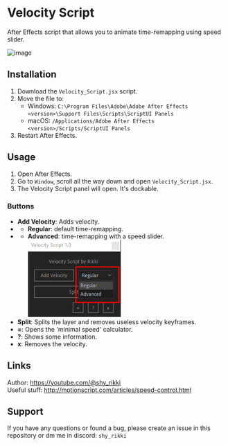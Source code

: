 # Velocity Script

After Effects script that allows you to animate time-remapping using speed slider.

![image](https://github.com/eirisocherry/velocity-script/assets/115040224/81934aea-8e62-4647-97d9-1a03598343e3)


## Installation

1. Download the `Velocity_Script.jsx` script.
2. Move the file to:
   - Windows: `C:\Program Files\Adobe\Adobe After Effects <version>\Support Files\Scripts\ScriptUI Panels`
   - macOS: `/Applications/Adobe After Effects <version>/Scripts/ScriptUI Panels`
3. Restart After Effects.

## Usage

1. Open After Effects.
2. Go to `Window`, scroll all the way down and open `Velocity_Script.jsx`.
3. The Velocity Script panel will open. It's dockable.

### Buttons
- **Add Velocity**: Adds velocity.
- - **Regular**: default time-remapping.
- - **Advanced**: time-remapping with a speed slider.  
![alt text](image.png)  
- **Split**: Splits the layer and removes useless velocity keyframes.
- **=**: Opens the 'minimal speed' calculator.
- **?**: Shows some information.
- **x**: Removes the velocity.

## Links

Author: https://youtube.com/@shy_rikki  
Useful stuff: http://motionscript.com/articles/speed-control.html  

## Support

If you have any questions or found a bug, please create an issue in this repository or dm me in discord: `shy_rikki`
